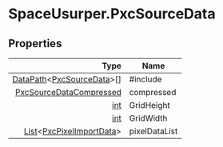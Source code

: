 # SpaceUsurper.PxcSourceData
## Properties
| Type | Name |
| ---: | ---- |
| [DataPath](SpaceUsurper.DataPath.md)&lt;[PxcSourceData](SpaceUsurper.PxcSourceData.md)&gt;[] | #include |
| [PxcSourceDataCompressed](SpaceUsurper.PxcSourceDataCompressed.md) | compressed |
| [int](https://docs.microsoft.com/en-us/dotnet/api/system.int32?view=netframework-4.5) | GridHeight |
| [int](https://docs.microsoft.com/en-us/dotnet/api/system.int32?view=netframework-4.5) | GridWidth |
| [List](https://docs.microsoft.com/en-us/dotnet/api/system.collections.generic.list-1?view=netframework-4.5)&lt;[PxcPixelImportData](SpaceUsurper.PxcPixelImportData.md)&gt; | pixelDataList |
